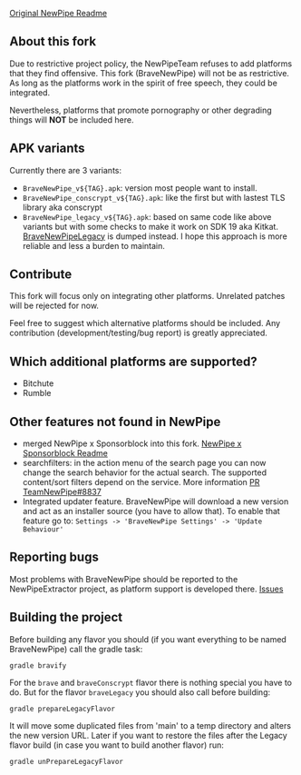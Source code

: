 [Original NewPipe Readme](../README.md)

## About this fork
Due to restrictive project policy, the NewPipeTeam refuses to add platforms that they
find offensive. This fork (BraveNewPipe) will not be as restrictive. As long as the
platforms work in the spirit of free speech, they could be integrated.

Nevertheless, platforms that promote pornography or other degrading things will
__NOT__ be included here.

## APK variants
Currently there are 3 variants:
- `BraveNewPipe_v${TAG}.apk`: version most people want to install.
- `BraveNewPipe_conscrypt_v${TAG}.apk`: like the first but with lastest TLS library aka conscrypt
- `BraveNewPipe_legacy_v${TAG}.apk`: based on same code like above variants but with some checks to
  make it work on SDK 19 aka Kitkat. [BraveNewPipeLegacy](https://github.com/bravenewpipe/BraveNewPipeLegacy)
  is dumped instead. I hope this approach is more reliable and less a burden to maintain.

## Contribute
This fork will focus only on integrating other platforms. Unrelated patches will
be rejected for now.

Feel free to suggest which alternative platforms should be included. Any contribution
(development/testing/bug report) is greatly appreciated.

## Which additional platforms are supported?
- Bitchute
- Rumble

## Other features not found in NewPipe
- merged NewPipe x Sponsorblock into this fork. [NewPipe x Sponsorblock Readme](../README.md)
- searchfilters: in the action menu of the search page you can now change
  the search behavior for the actual search. The supported content/sort
  filters depend on the service. More information [PR TeamNewPipe#8837](https://github.com/TeamNewPipe/NewPipe/pull/8837)
- Integrated updater feature. BraveNewPipe will download a new version and act as an installer
  source (you have to allow that). To enable that feature go to:
  `Settings -> 'BraveNewPipe Settings' -> 'Update Behaviour'`

## Reporting bugs
Most problems with BraveNewPipe should be reported to the NewPipeExtractor
project, as platform support is developed there.
[Issues](../../../../NewPipeExtractor/issues)

## Building the project
Before building any flavor you should (if you want everything to be named BraveNewPipe) call the
gradle task:
```
gradle bravify
```
For the `brave` and `braveConscrypt` flavor there is nothing special you have to do. But for the
flavor `braveLegacy` you should also call before building:
```
gradle prepareLegacyFlavor
```
It will move some duplicated files from 'main' to a temp directory and alters the new version URL.
Later if you want to restore the files after the Legacy flavor build (in case you want to build
another flavor) run:
```
gradle unPrepareLegacyFlavor
```
